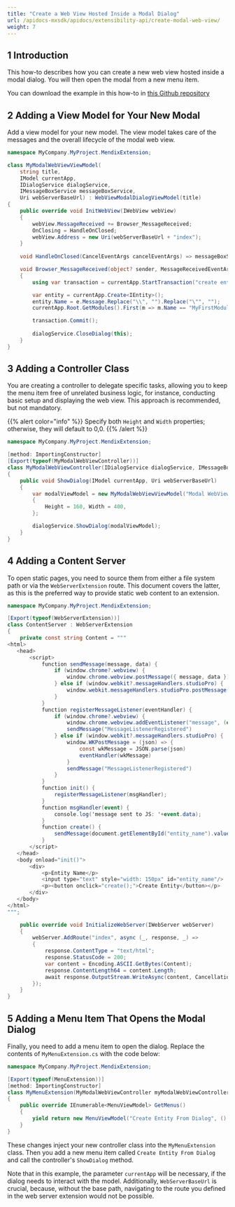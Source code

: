 ```yaml
---
title: "Create a Web View Hosted Inside a Modal Dialog"
url: /apidocs-mxsdk/apidocs/extensibility-api/create-modal-web-view/
weight: 7
---
```


## 1 Introduction

This how-to describes how you can create a new web view hosted inside a modal dialog. You will then open the modal from a new menu item.

You can download the example in this how-to in [this Github repository](https://github.com/mendix/ExtensionAPI-Samples)

## 2 Adding a View Model for Your New Modal

Add a view model for your new model. The view model takes care of the messages and the overall lifecycle of the modal web view.

```csharp
namespace MyCompany.MyProject.MendixExtension;

class MyModalWebViewViewModel(
    string title,
    IModel currentApp,
    IDialogService dialogService,
    IMessageBoxService messageBoxService,
    Uri webServerBaseUrl) : WebViewModalDialogViewModel(title)
{
    public override void InitWebView(IWebView webView)
    {
        webView.MessageReceived += Browser_MessageReceived;
        OnClosing = HandleOnClosed;
        webView.Address = new Uri(webServerBaseUrl + "index");
    }
    
    void HandleOnClosed(CancelEventArgs cancelEventArgs) => messageBoxService.ShowInformation("Entity was created.");

    void Browser_MessageReceived(object? sender, MessageReceivedEventArgs e)
    {
        using var transaction = currentApp.StartTransaction("create entity from modal");

        var entity = currentApp.Create<IEntity>();
        entity.Name = e.Message.Replace("\\", "").Replace("\"", "");
        currentApp.Root.GetModules().First(m => m.Name == "MyFirstModule").DomainModel.AddEntity(entity);

        transaction.Commit();
        
        dialogService.CloseDialog(this);
    }
}
```

## 3 Adding a Controller Class

You are creating a controller to delegate specific tasks, allowing you to keep the menu item free of unrelated business logic, for instance, conducting basic setup and displaying the web view. This approach is recommended, but not mandatory.

{{% alert color="info" %}}
Specify both `Height` and `Width` properties; otherwise, they will default to 0,0.
{{% /alert %}}

```csharp
namespace MyCompany.MyProject.MendixExtension;

[method: ImportingConstructor]
[Export(typeof(MyModalWebViewController))]
class MyModalWebViewController(IDialogService dialogService, IMessageBoxService messageBoxService)
{
    public void ShowDialog(IModel currentApp, Uri webServerBaseUrl)
    {
        var modalViewModel = new MyModalWebViewViewModel("Modal WebView", currentApp, dialogService, messageBoxService, webServerBaseUrl)
        {
            Height = 160, Width = 400,
        };

        dialogService.ShowDialog(modalViewModel);
    }
}
```

## 4 Adding a Content Server
To open static pages, you need to source them from either a file system path or via the `WebServerExtension` route.  This document covers the latter, as this is the preferred way to provide static web content to an extension. 

```csharp
namespace MyCompany.MyProject.MendixExtension;

[Export(typeof(WebServerExtension))]
class ContentServer : WebServerExtension
{
    private const string Content = """
<html>
   <head>
       <script>
           function sendMessage(message, data) {
               if (window.chrome?.webview) {
                   window.chrome.webview.postMessage({ message, data })
               } else if (window.webkit?.messageHandlers.studioPro) {
                   window.webkit.messageHandlers.studioPro.postMessage(JSON.stringify({ message, data }))
               }
           }
           function registerMessageListener(eventHandler) {
               if (window.chrome?.webview) {
                   window.chrome.webview.addEventListener("message", (event) => eventHandler(event.data))
                   sendMessage("MessageListenerRegistered")
               } else if (window.webkit?.messageHandlers.studioPro) {
                   window.WKPostMessage = (json) => {
                       const wkMessage = JSON.parse(json)
                       eventHandler(wkMessage)
                   }
                   sendMessage("MessageListenerRegistered")
               }
           }
           function init() {
               registerMessageListener(msgHandler);
           }
           function msgHandler(event) {
               console.log('message sent to JS: '+event.data);
           }
           function create() {
               sendMessage(document.getElementById("entity_name").value, null);
           }
       </script>
   </head>
   <body onload="init()">
       <div>
           <p>Entity Name</p>
           <input type="text" style="width: 150px" id="entity_name"/>
           <p><button onclick="create();">Create Entity</button></p>
       </div>
   </body>
</html>
""";

    public override void InitializeWebServer(IWebServer webServer)
    {
        webServer.AddRoute("index", async (_, response, _) =>
        {
            response.ContentType = "text/html";
            response.StatusCode = 200;
            var content = Encoding.ASCII.GetBytes(Content);
            response.ContentLength64 = content.Length;
            await response.OutputStream.WriteAsync(content, CancellationToken.None);
        });
    }
}
```

## 5 Adding a Menu Item That Opens the Modal Dialog
Finally, you need to add a menu item to open the dialog. Replace the contents of `MyMenuExtension.cs` with the code below:

```csharp
namespace MyCompany.MyProject.MendixExtension;

[Export(typeof(MenuExtension))]
[method: ImportingConstructor]
class MyMenuExtension(MyModalWebViewController myModalWebViewController) : MenuExtension
{
    public override IEnumerable<MenuViewModel> GetMenus()
    {
        yield return new MenuViewModel("Create Entity From Dialog", () => myModalWebViewController.ShowDialog(CurrentApp!, WebServerBaseUrl));
    }
}
```
These changes inject your new controller class into the `MyMenuExtension` class. Then you add a new menu item called `Create Entity From Dialog` and call the controller's `ShowDialog` method.

Note that in this example, the parameter `currentApp` will be necessary, if the dialog needs to interact with the model. Additionally, `WebServerBaseUrl` is crucial, because, without the base path, navigating to the route you defined in the web server extension would not be possible.